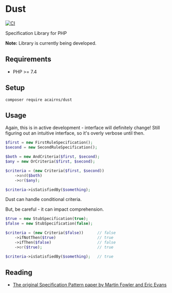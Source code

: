 # Dust

[![CI](https://github.com/acairns/dust/actions/workflows/ci.yaml/badge.svg)](https://github.com/acairns/dust/actions)

Specification Library for PHP

**Note:** Library is currently being developed.

## Requirements

- PHP >= 7.4


## Setup

```
composer require acairns/dust
```


## Usage

Again, this is in active development - interface will definitely change!
Still figuring out an intuitive interface, so it's overly verbose until then.

```php
$first = new FirstRuleSpecification();
$second = new SecondRuleSpecification();

$both = new AndCriteria($first, $second);
$any = new OrCriteria($first, $second);

$criteria = (new Criteria($first, $second))
    ->and($both)
    ->or($any);

$criteria->isSatisfiedBy($something);
```

Dust can handle conditional criteria.

But, be careful - it can impact comprehension.

```php
$true = new StubSpecification(true);
$false = new StubSpecification(false);

$criteria = (new Criteria($false))      // false
    ->ifNotThen($true)                  // true
    ->ifThen($false)                    // false
    ->or($true);                        // true

$criteria->isSatisfiedBy($something);   // true
```


## Reading

- [The original Specification Pattern paper by Martin Fowler and Eric Evans](https://www.martinfowler.com/apsupp/spec.pdf)
